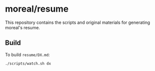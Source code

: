 # moreal/resume

This repository contains the scripts and original materials for generating moreal's resume.

## Build

To build `resume/DX.md`:

```
./scripts/watch.sh dx
```

